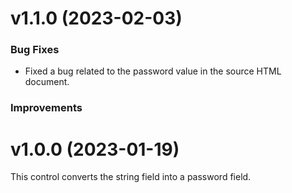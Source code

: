 # v1.1.0 (2023-02-03)

### Bug Fixes

* Fixed a bug related to the password value in the source HTML document.

### Improvements

# v1.0.0 (2023-01-19)

This control converts the string field into a password field.
